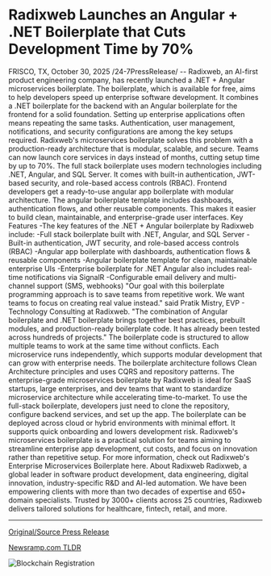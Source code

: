 # Radixweb Launches an Angular + .NET Boilerplate that Cuts Development Time by 70%

FRISCO, TX, October 30, 2025 /24-7PressRelease/ -- Radixweb, an AI-first product engineering company, has recently launched a .NET + Angular microservices boilerplate. The boilerplate, which is available for free, aims to help developers speed up enterprise software development. It combines a .NET boilerplate for the backend with an Angular boilerplate for the frontend for a solid foundation.   Setting up enterprise applications often means repeating the same tasks. Authentication, user management, notifications, and security configurations are among the key setups required. Radixweb's microservices boilerplate solves this problem with a production-ready architecture that is modular, scalable, and secure. Teams can now launch core services in days instead of months, cutting setup time by up to 70%.   The full stack boilerplate uses modern technologies including .NET, Angular, and SQL Server. It comes with built-in authentication, JWT-based security, and role-based access controls (RBAC).   Frontend developers get a ready-to-use angular app boilerplate with modular architecture. The angular boilerplate template includes dashboards, authentication flows, and other reusable components. This makes it easier to build clean, maintainable, and enterprise-grade user interfaces.   Key Features   -The key features of the .NET + Angular boilerplate by Radixweb include:   -Full stack boilerplate built with .NET, Angular, and SQL Server   -Built-in authentication, JWT security, and role-based access controls (RBAC)   -Angular app boilerplate with dashboards, authentication flows & reusable components   -Angular boilerplate template for clean, maintainable enterprise UIs   -Enterprise boilerplate for .NET Angular also includes real-time notifications via SignalR   -Configurable email delivery and multi-channel support (SMS, webhooks)   "Our goal with this boilerplate programming approach is to save teams from repetitive work. We want teams to focus on creating real value instead." said Pratik Mistry, EVP - Technology Consulting at Radixweb. "The combination of Angular boilerplate and .NET boilerplate brings together best practices, prebuilt modules, and production-ready boilerplate code. It has already been tested across hundreds of projects."   The boilerplate code is structured to allow multiple teams to work at the same time without conflicts. Each microservice runs independently, which supports modular development that can grow with enterprise needs. The boilerplate architecture follows Clean Architecture principles and uses CQRS and repository patterns.   The enterprise-grade microservices boilerplate by Radixweb is ideal for SaaS startups, large enterprises, and dev teams that want to standardize microservice architecture while accelerating time-to-market.   To use the full-stack boilerplate, developers just need to clone the repository, configure backend services, and set up the app. The boilerplate can be deployed across cloud or hybrid environments with minimal effort. It supports quick onboarding and lowers development risk.   Radixweb's microservices boilerplate is a practical solution for teams aiming to streamline enterprise app development, cut costs, and focus on innovation rather than repetitive setup.   For more information, check out Radixweb's Enterprise Microservices Boilerplate here.  About Radixweb  Radixweb, a global leader in software product development, data engineering, digital innovation, industry-specific R&D and AI-led automation. We have been empowering clients with more than two decades of expertise and 650+ domain specialists. Trusted by 3000+ clients across 25 countries, Radixweb delivers tailored solutions for healthcare, fintech, retail, and more. 

---

[Original/Source Press Release](https://www.24-7pressrelease.com/press-release/528187/radixweb-launches-an-angular-net-boilerplate-that-cuts-development-time-by-70)
                    

[Newsramp.com TLDR](https://newsramp.com/curated-news/radixweb-launches-free-net-angular-microservices-boilerplate/303e061a253a591246fbd0156f0dad12) 

 

 



![Blockchain Registration](https://cdn.newsramp.app/24-7PressRelease/qrcode/2510/30/arch0Hz7.webp)
